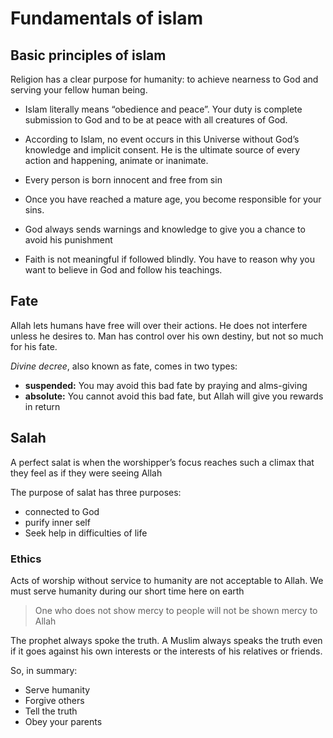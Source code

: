# Fundamentals of islam

## Basic principles of islam

Religion has a clear purpose for humanity: to achieve nearness to God and serving your fellow human being.
- Islam literally means “obedience and peace”. Your duty is complete submission to God and to be at peace with all creatures of God.

- According to Islam, no event occurs in this Universe without God’s knowledge and implicit consent. He is the ultimate source of every action and happening, animate or inanimate.
- Every person is born innocent and free from sin
- Once you have reached a mature age, you become responsible for your sins.
- God always sends warnings and knowledge to give you a chance to avoid his punishment
- Faith is not meaningful if followed blindly. You have to reason why you want to believe in God and follow his teachings.

## Fate

Allah lets humans have free will over their actions. He does not interfere unless he desires to. Man has control over his own destiny, but not so much for his fate.

_Divine decree_, also known as fate, comes in two types:

- **suspended:** You may avoid this bad fate by praying and alms-giving
- **absolute:** You cannot avoid this bad fate, but Allah will give you rewards in return

## Salah

A perfect salat is when the worshipper’s focus reaches such a climax that they feel as if they were seeing Allah

The purpose of salat has three purposes:
- connected to God
- purify inner self
- Seek help in difficulties of life

### Ethics

Acts of worship without service to humanity are not acceptable to Allah. We must serve humanity during our short time here on earth

> One who does not show mercy to people will not be shown mercy to Allah

The prophet always spoke the truth. A Muslim always speaks the truth even if it goes against his own interests or the interests of his relatives or friends.

So, in summary:

- Serve humanity
- Forgive others
- Tell the truth
- Obey your parents 